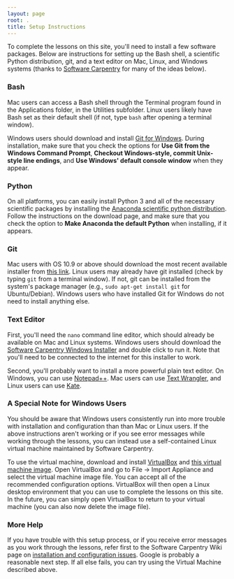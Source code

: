 ```yaml
---
layout: page
root: .
title: Setup Instructions
---
```


To complete the lessons on this site, you'll need to install a few software packages. Below are instructions for setting up the Bash shell, a scientific Python distribution, git, and a text editor on Mac, Linux, and Windows systems (thanks to [Software Carpentry](http://github.com/swcarpentry/workshop-template) for many of the ideas below).

### Bash

Mac users can access a Bash shell through the Terminal program found in the Applications folder, in the Utilities subfolder. Linux users likely have Bash set as their default shell (if not, type `bash` after opening a terminal window).

Windows users should download and install [Git for Windows](https://git-for-windows.github.io/). During installation, make sure that you check the options for __Use Git from the Windows Command Prompt__, __Checkout Windows-style, commit Unix-style line endings__, and __Use Windows' default console window__ when they appear.

### Python

On all platforms, you can easily install Python 3 and all of the necessary 
scientific packages by installing the [Anaconda scientific python 
distribution](http://continuum.io/downloads). Follow the instructions on the download page, and make sure that you check the option to __Make Anaconda the default Python__ when installing, if it appears.

### Git

Mac users with OS 10.9 or above should download the most recent available installer from [this link](http://sourceforge.net/projects/git-osx-installer/files/). Linux users may already have git installed (check by typing `git` from a terminal window). If not, git can be installed from the system's package manager (e.g., `sudo apt-get install git` for Ubuntu/Debian). Windows users who have installed Git for Windows do not need to install anything else.

### Text Editor

First, you'll need the `nano` command line editor, which should already be
available on Mac and Linux systems. Windows users should download the [Software Carpentry Windows Installer](http://files.software-carpentry.org/SWCarpentryInstaller.exe) and double click to run it. Note that you'll need to be connected to the internet for this installer to work.

Second, you'll probably want to install a more powerful plain text editor. On 
Windows, you can use [Notepad++](http://notepad-plus-plus.org/). Mac users can use [Text Wrangler](http://www.barebones.com/products/textwrangler/), and Linux users can use [Kate](http://kate-editor.org/).

### A Special Note for Windows Users

You should be aware that Windows users consistently run into more trouble with installation and configuration than than Mac or Linux users. If the above instructions aren't working or if you see error messages while working through the lessons, you can instead use a self-contained Linux virtual machine maintained by Software Carpentry.

To use the virtual machine, download and install [VirtualBox](https://www.virtualbox.org/) and [this virtual machine image](https://docs.google.com/uc?id=0B4Kr6DYkzkQtSTZLQzF4aVB4NDQ&export=download). Open VirtualBox and go to File -> Import Appliance and select the virtual machine image file. You can accept all of the recommended configuration options. VirtualBox will then open a Linux desktop environment that you can use to complete the lessons on this site. In the future, you can simply open VirtualBox to return to your virtual machine (you can also now delete the image file).

### More Help

If you have trouble with this setup process, or if you receive error messages as you work through the lessons, refer first to the Software Carpentry Wiki page on [installation and configuration issues](https://github.com/swcarpentry/bc/wiki/Configuration-Problems-and-Solutions). Google is probably a reasonable next step. If all else fails, you can try using the Virtual Machine described above.
